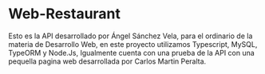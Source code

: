 # Web-Restaurant
Esto es la API desarrollado por  Ángel Sánchez Vela, para el ordinario de la materia de Desarrollo Web, en este proyecto utilizamos Typescript, MySQL, TypeORM y Node.Js,
Igualmente cuenta con una prueba de la API con una pequella pagina web desarrollada por Carlos Martin Peralta.

